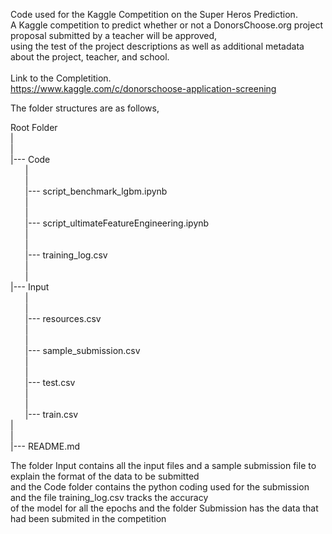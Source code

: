 Code used for the Kaggle Competition on the Super Heros Prediction.<br /> 
A Kaggle competition to predict whether or not a DonorsChoose.org project proposal submitted by a teacher will be approved,<br />
using the test of the project descriptions as well as additional metadata about the project, teacher, and school.<br /> 
<br /> 
Link to the Completition. <br /> 
https://www.kaggle.com/c/donorschoose-application-screening

The folder structures are as follows,

Root Folder<br />
|<br />
|<br />
|--- Code<br />
&nbsp;&nbsp;&nbsp;&nbsp;&nbsp;&nbsp;|<br />
&nbsp;&nbsp;&nbsp;&nbsp;&nbsp;&nbsp;|<br />
&nbsp;&nbsp;&nbsp;&nbsp;&nbsp;&nbsp;|--- script_benchmark_lgbm.ipynb<br />
&nbsp;&nbsp;&nbsp;&nbsp;&nbsp;&nbsp;|<br />
&nbsp;&nbsp;&nbsp;&nbsp;&nbsp;&nbsp;|<br />
&nbsp;&nbsp;&nbsp;&nbsp;&nbsp;&nbsp;|--- script_ultimateFeatureEngineering.ipynb<br />
&nbsp;&nbsp;&nbsp;&nbsp;&nbsp;&nbsp;|<br />
&nbsp;&nbsp;&nbsp;&nbsp;&nbsp;&nbsp;|<br />
&nbsp;&nbsp;&nbsp;&nbsp;&nbsp;&nbsp;|--- training_log.csv<br />
&nbsp;&nbsp;&nbsp;&nbsp;&nbsp;&nbsp;|<br />
&nbsp;&nbsp;&nbsp;&nbsp;&nbsp;&nbsp;|<br />
|--- Input<br />
&nbsp;&nbsp;&nbsp;&nbsp;&nbsp;&nbsp;|<br />
&nbsp;&nbsp;&nbsp;&nbsp;&nbsp;&nbsp;|<br />
&nbsp;&nbsp;&nbsp;&nbsp;&nbsp;&nbsp;|--- resources.csv<br />
&nbsp;&nbsp;&nbsp;&nbsp;&nbsp;&nbsp;|<br />
&nbsp;&nbsp;&nbsp;&nbsp;&nbsp;&nbsp;|<br />
&nbsp;&nbsp;&nbsp;&nbsp;&nbsp;&nbsp;|--- sample_submission.csv<br />
&nbsp;&nbsp;&nbsp;&nbsp;&nbsp;&nbsp;|<br />
&nbsp;&nbsp;&nbsp;&nbsp;&nbsp;&nbsp;|<br />
&nbsp;&nbsp;&nbsp;&nbsp;&nbsp;&nbsp;|--- test.csv<br />
&nbsp;&nbsp;&nbsp;&nbsp;&nbsp;&nbsp;|<br />
&nbsp;&nbsp;&nbsp;&nbsp;&nbsp;&nbsp;|<br />
&nbsp;&nbsp;&nbsp;&nbsp;&nbsp;&nbsp;|--- train.csv<br />
|<br />
|<br />
|--- README.md<br />


The folder Input contains all the input files and a sample submission file to explain the format of the data to be submitted <br />
and the Code folder contains the python coding used for the submission and the file training_log.csv tracks the accuracy <br />
of the model for all the epochs and the folder Submission has the data that had been submited in the competition<br />

